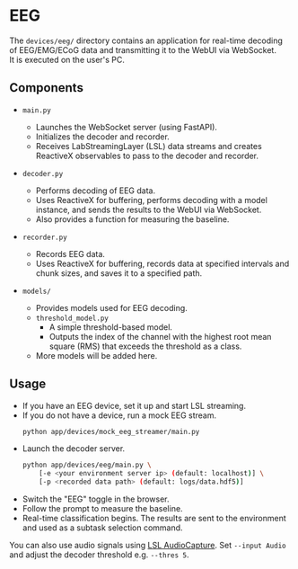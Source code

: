# EEG

The `devices/eeg/` directory contains an application for real-time decoding of EEG/EMG/ECoG data and transmitting it to the WebUI via WebSocket.  
It is executed on the user's PC.


## Components

- `main.py`
  - Launches the WebSocket server (using FastAPI).
  - Initializes the decoder and recorder.
  - Receives LabStreamingLayer (LSL) data streams and creates ReactiveX observables to pass to the decoder and recorder.

- `decoder.py`
  - Performs decoding of EEG data.
  - Uses ReactiveX for buffering, performs decoding with a model instance, and sends the results to the WebUI via WebSocket.
  - Also provides a function for measuring the baseline.

- `recorder.py`
  - Records EEG data.
  - Uses ReactiveX for buffering, records data at specified intervals and chunk sizes, and saves it to a specified path.

- `models/`
  - Provides models used for EEG decoding.
  - `threshold_model.py`
    - A simple threshold-based model.
    - Outputs the index of the channel with the highest root mean square (RMS) that exceeds the threshold as a class.
  - More models will be added here.

## Usage
- If you have an EEG device, set it up and start LSL streaming.
- If you do not have a device, run a mock EEG stream.
    ```bash
    python app/devices/mock_eeg_streamer/main.py
    ```
- Launch the decoder server.
    ```bash
    python app/devices/eeg/main.py \
        [-e <your environment server ip> (default: localhost)] \
        [-p <recorded data path> (default: logs/data.hdf5)]
    ```
- Switch the "EEG" toggle in the browser.
- Follow the prompt to measure the baseline.
- Real-time classification begins. The results are sent to the environment and used as a subtask selection command.

You can also use audio signals using [LSL AudioCapture](https://github.com/labstreaminglayer/App-AudioCapture). Set `--input Audio` and adjust the decoder threshold e.g. `--thres 5`.




